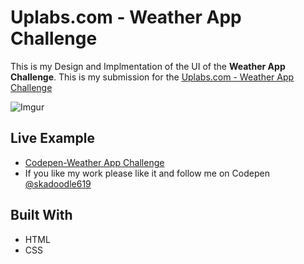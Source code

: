 # Uplabs.com - Weather App Challenge
This is my Design and Implmentation of the UI of the **Weather App Challenge**. This is my submission for the [Uplabs.com - Weather App Challenge](https://www.uplabs.com/challenges/weather-app-challenge)

![Imgur](https://i.imgur.com/9VdJLCo.png)

## Live Example

* [Codepen-Weather App Challenge](https://codepen.io/skadoodle619/full/gvYGOM)
* If you like my work please like it and follow me on Codepen [@skadoodle619](https://codepen.io/skadoodle619/)

## Built With

* HTML
* CSS
